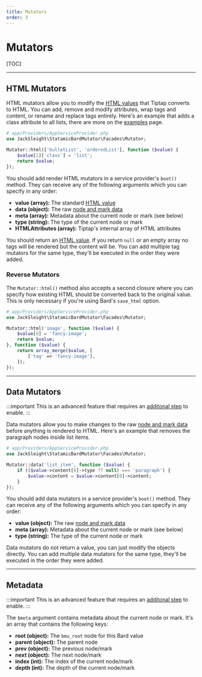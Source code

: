 ```yaml
---
title: Mutators
order: 3
---
```


# Mutators

[TOC]

---

## HTML Mutators

HTML mutators allow you to modify the [HTML values](data-formats#html-values) that Tiptap converts to HTML. You can add, remove and modify attributes, wrap tags and content, or rename and replace tags entirely. Here's an example that adds a class attribute to all lists, there are more on the [examples](examples) page.

```php
# app/Providers/AppServiceProvider.php
use JackSleight\StatamicBardMutator\Facades\Mutator;

Mutator::html(['bulletList', 'orderedList'], function ($value) {
    $value[1]['class'] = 'list';
    return $value;
});
```

You should add render HTML mutators in a service provider's `boot()` method. They can receive any of the following arguments which you can specify in any order:

* **value (array):** The standard [HTML value](data-formats)
* **data (object):** The raw [node and mark data](data-formats)
* **meta (array):** Metadata about the current node or mark (see below)
* **type (string):** The type of the current node or mark
* **HTMLAttributes (array):** Tiptap's internal array of HTML attributes

You should return an [HTML value](data-formats). If you return `null` or an empty array no tags will be rendered but the content will be. You can add multiple tag mutators for the same type, they'll be executed in the order they were added.

### Reverse Mutators

The `Mutator::html()` method also accepts a second closure where you can specify how existing HTML should be converted back to the original value. This is only necessary if you're using Bard's `save_html` option.

```php
# app/Providers/AppServiceProvider.php
use JackSleight\StatamicBardMutator\Facades\Mutator;

Mutator::html('image', function ($value) {
    $value[0] = 'fancy-image';
    return $value;
}, function ($value) {
    return array_merge($value, [
        ['tag' => 'fancy-image'],
    ]);
});
```

---

## Data Mutators

:::important
This is an advanced feature that requires an [additonal step](installation#enabling-advanced-features) to enable.
:::

Data mutators allow you to make changes to the raw [node and mark data](data-formats) before anything is rendered to HTML. Here's an example that removes the paragraph nodes inside list items.

```php
# app/Providers/AppServiceProvider.php
use JackSleight\StatamicBardMutator\Facades\Mutator;

Mutator::data('list_item', function ($value) {
    if (($value->content[0]->type ?? null) === 'paragraph') {
        $value->content = $value->content[0]->content;
    }
});
```

You should add data mutators in a service provider's `boot()` method. They can receive any of the following arguments which you can specify in any order:

* **value (object):** The raw [node and mark data](data-formats)
* **meta (array):** Metadata about the current node or mark (see below)
* **type (string):** The type of the current node or mark

Data mutators do not return a value, you can just modify the objects directly. You can add multiple data mutators for the same type, they'll be executed in the order they were added.

---

## Metadata

:::important
This is an advanced feature that requires an [additonal step](installation#enabling-advanced-features) to enable.
:::

The `$meta` argument contains metadata about the current node or mark. It's an array that contains the following keys:

* **root (object):** The `bmu_root` node for this Bard value
* **parent (object):** The parent node
* **prev (object):** The previous node/mark
* **next (object):** The next node/mark
* **index (int):** The index of the current node/mark
* **depth (int):** The depth of the current node/mark